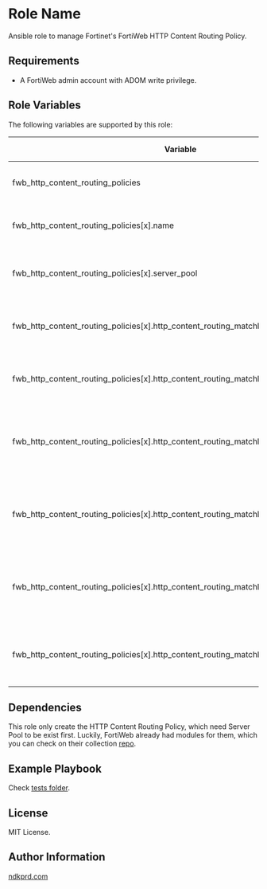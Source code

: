 Role Name
=========

Ansible role to manage Fortinet's FortiWeb HTTP Content Routing Policy.

Requirements
------------

- A FortiWeb admin account with ADOM write privilege.

Role Variables
--------------

The following variables are supported by this role:

| Variable | Type | Default Value | Description |
| --- | --- | --- | --- |
| fwb_http_content_routing_policies | dict | {} | HTTP Content Routing Policies. |
| fwb_http_content_routing_policies[x].name | str | "" | HTTP Content Routing Policy name. |
| fwb_http_content_routing_policies[x].server_pool | str | "" | HTTP Content Routing Policy server pool name. |
| fwb_http_content_routing_policies[x].http_content_routing_matchlist | array | [] | HTTP Content Routing Policy matchlist. |
| fwb_http_content_routing_policies[x].http_content_routing_matchlist[y].id | str | "" | HTTP Content Routing Policy matchlist id. |
| fwb_http_content_routing_policies[x].http_content_routing_matchlist[y].match_object | str | "http-host" | HTTP Content Routing Policy matchlist match object. |
| fwb_http_content_routing_policies[x].http_content_routing_matchlist[y].match_condition | str | "match-begin" | HTTP Content Routing Policy matchlist match condition. |
| fwb_http_content_routing_policies[x].http_content_routing_matchlist[y].match_expression | str | "" | HTTP Content Routing Policy matchlist match expression. |
| fwb_http_content_routing_policies[x].http_content_routing_matchlist[y].concatenate | str | "and" | HTTP Content Routing Policy matchlist concatenate. |

Dependencies
------------

This role only create the HTTP Content Routing Policy, which need Server Pool to be exist first. Luckily, FortiWeb already had modules for them, which you can check on their collection [repo](https://github.com/fortinet-ansible-dev/ansible-galaxy-fortiweb-collection).

Example Playbook
----------------

Check [tests folder](tests/).

License
-------

MIT License.

Author Information
------------------

[ndkprd.com](https://ndkprd.com)